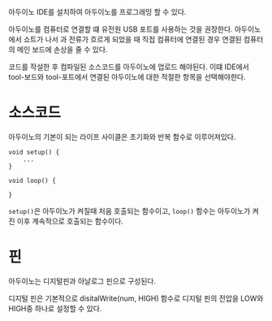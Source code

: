 아두이노 IDE를 설치하여 아두이노를 프로그래밍 할 수 있다.

아두이노를 컴퓨터로 연결할 떄 유전원 USB 포트를 사용하는 것을 권장한다. 아두이노에서 쇼트가 나서 과 전류가 흐르게 되었을 때 직접 컴퓨터에 연결된 경우 연결된 컴퓨터의 메인 보드에 손상을 줄 수 있다.

코드를 작설한 후 컴파일된 소스코드를 아두이노에 업로드 해야된다. 이떄 IDE에서 tool-보드와 tool-포트에서 연결된 아두이노에 대한 적절한 항목을 선택해야한다.

# 소스코드

아두이노의 기본이 되는 라이프 사이클은 초기화와 반복 함수로 이루어져있다.

```
void setup() {
    ...
}

void loop() {

}
```

`setup()`은 아두이노가 켜질때 처음 호출되는 함수이고, `loop()` 함수는 아두이노가 켜진 이후 계속적으로 호출되는 함수이다.

# 핀

아두이노는 디지털핀과 아날로그 핀으로 구성된다.

디지털 핀은 기본적으로 disitalWrite(num, HIGH) 함수로 디지털 핀의 전압을 LOW와 HIGH중 하나로 설정할 수 있다.

